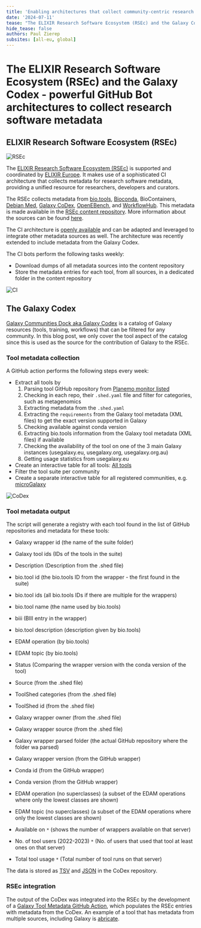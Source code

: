 ```yaml
---
title: 'Enabling architectures that collect community-centric research software metadata'
date: '2024-07-11'
tease: "The ELIXIR Research Software Ecosystem (RSEc) and the Galaxy Codex make use of GitHub CI bots to collect research software metadata and provide a FAIR tool metadata repository for the global research community"
hide_tease: false
authors: Paul Zierep 
subsites: [all-eu, global]
---
```


# The ELIXIR Research Software Ecosystem (RSEc) and the Galaxy Codex - powerful GitHub Bot architectures to collect research software metadata

## ELIXIR Research Software Ecosystem (RSEc)

<img src="./rsec.svg" style="max-width: 800px" alt="RSEc" />

The [ELIXIR Research Software Ecosystem (RSEc)](https://research-software-ecosystem.github.io/index) is supported and coordinated by [ELIXIR Europe](https://elixir-europe.org/).
It makes use of a sophisticated CI architecture that collects metadata for research software metadata, providing a unified resource for researchers, developers and curators. 

The RSEc collects metadata from [bio.tools](https://bio.tools), [Bioconda](https://bioconda.github.io/), BioContainers, [Debian Med](https://www.debian.org/devel/debian-med/index.de.html), [Galaxy CoDex](https://github.com/galaxyproject/galaxy_codex),
[OpenEBench](https://openebench.bsc.es), and [WorkflowHub](https://workflowhub.eu/). This metadata is made available in the [RSEc content repository](https://github.com/research-software-ecosystem/content).
More information about the sources can be found [here](https://research-software-ecosystem.github.io/sources).

The CI architecture is [openly available](https://github.com/research-software-ecosystem/utils) and can be adapted and leveraged to integrate other metadata sources as well.
The architecture was recently extended to include metadata from the Galaxy Codex.

The CI bots perform the following tasks weekly:

* Download dumps of all metadata sources into the content repository
* Store the metadata entries for each tool, from all sources, in a dedicated folder in the content repository

<img src="./CI_01.png" style="max-width: 800px" alt="CI" />

## The Galaxy Codex

[Galaxy Communities Dock aka Galaxy Codex](https://github.com/galaxyproject/galaxy_codex) is a catalog of Galaxy resources (tools, training, workflows) that can be filtered for any community.
In this blog post, we only cover the tool aspect of the catalog since this is used as the source for the contribution of Galaxy to the RSEc.

### Tool metadata collection

A GitHub action performs the following steps every week:

- Extract all tools by
    1. Parsing tool GitHub repository from [Planemo monitor listed](https://github.com/galaxyproject/planemo-monitor)
    2. Checking in each repo, their `.shed.yaml` file and filter for categories, such as metagenomics 
    3. Extracting metadata from the `.shed.yaml`
    4. Extracting the `requirements` from the Galaxy tool metadata (XML files) to get the exact version supported in Galaxy
    5. Checking available against conda version
    6. Extracting bio.tools information from the Galaxy tool metadata (XML files) if available
    7. Checking the availability of the tool on one of the 3 main Galaxy instances (usegalaxy.eu, usegalaxy.org, usegalaxy.org.au)
    8. Getting usage statistics from usegalaxy.eu
- Create an interactive table for all tools: [All tools](https://galaxyproject.github.io/galaxy_codex/)
- Filter the tool suite per community
- Create a separate interactive table for all registered communities, e.g. [microGalaxy](https://galaxyproject.github.io/galaxy_tool_metadata_extractor/microgalaxy/)

<img src="./Preprint_flowchart.png" style="max-width: 800px" alt="CoDex" />

### Tool metadata output

The script will generate a registry with each tool found in the list of GitHub repositories and metadata for these tools:

* Galaxy wrapper id (the name of the suite folder)
* Galaxy tool ids (IDs of the tools in the suite)
* Description (Description from the .shed file)
* bio.tool id (the bio.tools ID from the wrapper - the first found in the suite)
* bio.tool ids (all bio.tools IDs if there are multiple for the wrappers)
* bio.tool name (the name used by bio.tools)
* biii (BIII entry in the wrapper)
* bio.tool description (description given by bio.tools)
* EDAM operation (by bio.tools)
* EDAM topic (by bio.tools)
* Status (Comparing the wrapper version with the conda version of the tool)
* Source (from the .shed file)
* ToolShed categories (from the .shed file)
* ToolShed id (from the .shed file)
* Galaxy wrapper owner (from the .shed file)
* Galaxy wrapper source (from the .shed file)
* Galaxy wrapper parsed folder (the actual GitHub repository where the folder wa parsed)

* Galaxy wrapper version (from the GitHub wrapper)
* Conda id (from the GitHub wrapper)
* Conda version (from the GitHub wrapper)
* EDAM operation (no superclasses) (a subset of the EDAM operations where only the lowest classes are shown)
* EDAM topic (no superclasses) (a subset of the EDAM operations where only the lowest classes are shown)
* Available on `*` (shows the number of wrappers available on that server)
* No. of tool users (2022-2023) `*` (No. of users that used that tool at least ones on that server)
* Total tool usage `*` (Total number of tool runs on that server)

The data is stored as [TSV](https://github.com/galaxyproject/galaxy_codex/blob/main/results/all_tools.tsv) and [JSON](https://github.com/galaxyproject/galaxy_codex/blob/main/results/all_tools.json) in the CoDex repository.

### RSEc integration

The output of the CoDex was integrated into the RSEc by the development of a [Galaxy Tool Metadata GitHub Action](https://github.com/research-software-ecosystem/utils/tree/main/galaxytool-import),
which populates the RSEc entries with metadata from the CoDex.
An example of a tool that has metadata from multiple sources, including Galaxy is [abricate](https://github.com/research-software-ecosystem/content/tree/c840b13928330e97c7eb6ccb6a779ff9b0f37835/data/abricate).
